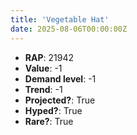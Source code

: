 ```yaml
---
title: 'Vegetable Hat'
date: 2025-08-06T00:00:00Z
---
```

- **RAP**: 21942
- **Value**: -1
- **Demand level**: -1
- **Trend**: -1
- **Projected?**: True
- **Hyped?**: True
- **Rare?**: True
